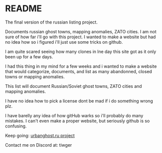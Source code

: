 # README
The final version of the russian listing project.

Documents russian ghost towns, mapping anomalies, ZATO cities. I am not sure of how far i'll go with this project. I wanted to make a website but had no idea how so i figured i'll just use some tricks on github.

I am quite scared seeing how many clones in lne day this site got as it only been up for a few days.

I had this thing in my mind for a few weeks and i wanted to make a website that would categorize, documents, and list as many abandonned, closed towns or mapping anomalies.

This list will document Russian/Soviet ghost towns, ZATO cities and mapping anomalies.

I have no idea how to pick a license dont be mad if i do something wrong plz.

I have barelly any idea of how gitHub warks so i'll probably do many mistakes.
I can't even make a proper website, but seriously github is so confusing.

Keep going: [urbanghost.ru project](https://voytekv.github.io)

Contact me on Discord at: tiwger
